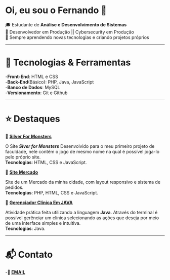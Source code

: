 # Oi, eu sou o Fernando 👋

🎓 Estudante de **Análise e Desenvolvimento de Sistemas**  
🎯 Desenvolvedor em Produção || Cybersecurity em Produção  
🚀 Sempre aprendendo novas tecnologias e criando projetos próprios  

---
# 🔧 Tecnologias & Ferramentas
 -**Front-End**: HTML e CSS  
 -**Back-End**(Básico): PHP, Java, JavaScript  
 -**Banco de Dados**: MySQL  
 -**Versionamento**: Git e Github  

---
# ⭐ Destaques
🐺 **[Silver For Monsters](https://github.com/FernandoConsolinRosa11/site-main)**  

O Site  __*Siver for Monsters*__ Desenvolvido para o meu primeiro projeto de faculdade, nele contém o jogo de mesmo nome na qual é possível joga-lo pelo próprio site.  
**Tecnologias**: HTML, CSS e JavaScript.

🏬 **[Site Mercado](https://github.com/FernandoConsolinRosa11/SiteMercadoBelaVista)**  

Site de um Mercado da minha cidade, com layout responsivo e sistema de pedidos.  
**Tecnologias**: PHP, HTML, CSS e JavaScript.

🏥 **[Gerenciador Clínica Em JAVA](https://github.com/FernandoConsolinRosa11/GerenciadorClinica)**  

Atividade prática feita utilizando a linguagem **Java**. Através do terminal é possível gerênciar um clínica selecionando as ações que deseja por meio de uma interface simples e intuitiva.  
**Tecnologias**: Java.  

---
# 📬 Contato  
 -**📧 [EMAIL](consolinrosafernando@gmail.com)**  
